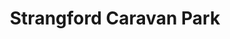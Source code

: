 ---
title: "Strangford Caravan Park"
address: "87, Shore Rd, Strangford, Downpatrick, Co. Down BT30 7NW"
tel: "028 4488 1888"
county: "Down"
category: "Caravan And Camping"
type: "Content"
lat: "54.349115"
lng: "-5.549811"
---